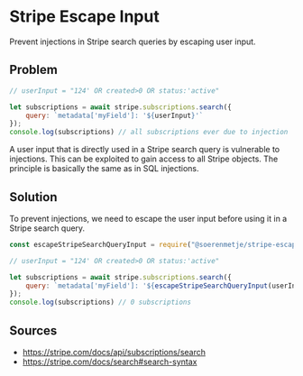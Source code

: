 # Stripe Escape Input

Prevent injections in Stripe search queries by escaping user input.

## Problem

``` javascript
// userInput = "124' OR created>0 OR status:'active"

let subscriptions = await stripe.subscriptions.search({
    query: `metadata['myField']: '${userInput}'`
});
console.log(subscriptions) // all subscriptions ever due to injection
```

A user input that is directly used in a Stripe search query is vulnerable to injections. 
This can be exploited to gain access to all Stripe objects.
The principle is basically the same as in SQL injections.

## Solution

To prevent injections, we need to escape the user input before using it in a Stripe search query.

``` javascript
const escapeStripeSearchQueryInput = require("@soerenmetje/stripe-escape-input");

// userInput = "124' OR created>0 OR status:'active"

let subscriptions = await stripe.subscriptions.search({
    query: `metadata['myField']: '${escapeStripeSearchQueryInput(userInput)}'`
});
console.log(subscriptions) // 0 subscriptions
```

## Sources
- https://stripe.com/docs/api/subscriptions/search
- https://stripe.com/docs/search#search-syntax
